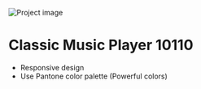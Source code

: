![Project image](https://rozup.ir/view/3442124/Screenshot(302).png "Music player 10110")
# Classic Music Player 10110
* Responsive design
* Use Pantone color palette (Powerful colors)
